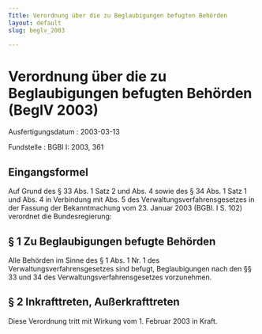 ```yaml
---
Title: Verordnung über die zu Beglaubigungen befugten Behörden
layout: default
slug: beglv_2003

---
```


# Verordnung über die zu Beglaubigungen befugten Behörden (BeglV 2003)

Ausfertigungsdatum
:   2003-03-13

Fundstelle
:   BGBl I: 2003, 361



## Eingangsformel

Auf Grund des § 33 Abs. 1 Satz 2 und Abs. 4 sowie des § 34 Abs. 1 Satz
1 und Abs. 4 in Verbindung mit Abs. 5 des
Verwaltungsverfahrensgesetzes in der Fassung der Bekanntmachung vom
23\. Januar 2003 (BGBl. I S. 102) verordnet die Bundesregierung:


## § 1 Zu Beglaubigungen befugte Behörden

Alle Behörden im Sinne des § 1 Abs. 1 Nr. 1 des
Verwaltungsverfahrensgesetzes sind befugt, Beglaubigungen nach den §§
33 und 34 des Verwaltungsverfahrensgesetzes vorzunehmen.


## § 2 Inkrafttreten, Außerkrafttreten

Diese Verordnung tritt mit Wirkung vom 1. Februar 2003 in Kraft.

